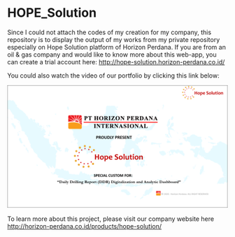 # HOPE_Solution
Since I could not attach the codes of my creation for my company, this repository is to display the output of my works from my private repository especially on Hope Solution platform of Horizon Perdana. If you are from an oil & gas company and would like to know more about this web-app, you can create a trial account here: http://hope-solution.horizon-perdana.co.id/

You could also watch the video of our portfolio by clicking this link below:

[![Watch the video](https://github.com/panjoel4/Python_for_Geoscientist-Pycon2020/blob/main/Images/thumbnail.PNG)](https://www.youtube.com/watch?v=UQr0DEzQQyw)

To learn more about this project, please visit our company website here http://horizon-perdana.co.id/products/hope-solution/
